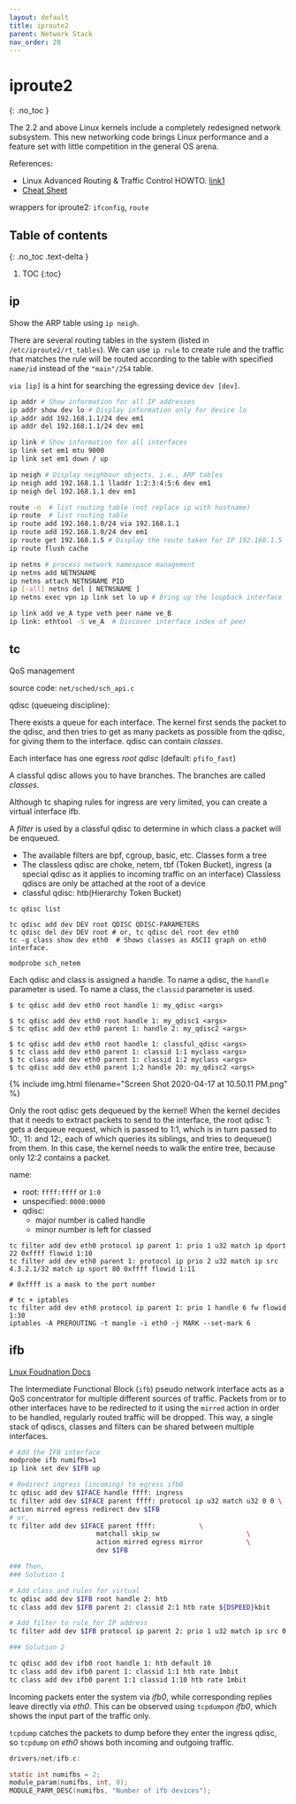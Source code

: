 ```yaml
---
layout: default
title: iproute2
parent: Network Stack
nav_order: 20
---
```


# iproute2
{: .no_toc }

The 2.2 and above Linux kernels include a completely redesigned network subsystem. This new networking code brings Linux performance and a feature set with little competition in the general OS arena.

References:

- Linux Advanced Routing & Traffic Control HOWTO. [link1](https://www.net.t-labs.tu-berlin.de/teaching/ss08/RL_labcourse/docs/08-lartc.pdf)
- [Cheat Sheet](https://baturin.org/docs/iproute2/)

wrappers for iproute2: `ifconfig`, `route`

## Table of contents
{: .no_toc .text-delta }

1. TOC
{:toc}


## ip

Show the ARP table using `ip neigh`.

There are several routing tables in the system (listed in `/etc/iproute2/rt_tables`). We can use `ip rule` to create rule and the traffic that matches the rule will be routed according to the table with specified `name/id` instead of the `"main"/254` table.

`via [ip]` is a hint for searching the egressing device `dev [dev]`.


```bash
ip addr # Show information for all IP addresses
ip addr show dev lo # Display information only for device lo
ip addr add 192.168.1.1/24 dev em1
ip addr del 192.168.1.1/24 dev em1

ip link # Show information for all interfaces
ip link set em1 mtu 9000
ip link set em1 down / up

ip neigh # Display neighbour objects, i.e., ARP tables
ip neigh add 192.168.1.1 lladdr 1:2:3:4:5:6 dev em1
ip neigh del 192.168.1.1 dev em1

route -n  # list routing table (not replace ip with hostname)
ip route  # list routing table
ip route add 192.168.1.0/24 via 192.168.1.1
ip route add 192.168.1.0/24 dev em1
ip route get 192.168.1.5 # Display the route taken for IP 192.168.1.5
ip route flush cache

ip netns # process network namespace management
ip netns add NETNSNAME
ip netns attach NETNSNAME PID
ip [-all] netns del [ NETNSNAME ]
ip netns exec vpn ip link set lo up # Bring up the loopback interface

ip link add ve_A type veth peer name ve_B
ip link: ethtool -S ve_A  # Discover interface index of peer
```

## tc

QoS management

source code: `net/sched/sch_api.c`

qdisc (queueing discipline):

There exists a queue for each interface. The kernel first sends the packet to the qdisc, and then tries to get as many packets as possible from the qdisc, for giving them to the interface. qdisc can contain *classes*. 

Each interface has one egress *root qdisc* (default: `pfifo_fast`)

A classful qdisc allows you to have branches. The branches are called *classes*. 

Although tc shaping rules for ingress are very limited, you can create a virtual interface ifb.

A *filter* is used by a classful qdisc to determine in which class a packet will be enqueued. 

- The available filters are bpf, cgroup, basic, etc. 
  Classes form a tree
- The classless qdisc are choke, netem, tbf (Token Bucket), ingress (a special qdisc as it applies to incoming traffic on an interface) 
  Classless qdiscs are only be attached at the root of a device
- classful qdisc: htb(Hierarchy Token Bucket)

```
tc qdisc list

tc qdisc add dev DEV root QDISC QDISC-PARAMETERS
tc qdisc del dev DEV root # or, tc qdisc del root dev eth0
tc -g class show dev eth0  # Shows classes as ASCII graph on eth0 interface.

modprobe sch_netem
```

Each qdisc and class is assigned a handle. To name a qdisc, the `handle` parameter is used. To name a class, the `classid` parameter is used. 

```
$ tc qdisc add dev eth0 root handle 1: my_qdisc <args>

$ tc qdisc add dev eth0 root handle 1: my_qdisc1 <args>
$ tc qdisc add dev eth0 parent 1: handle 2: my_qdisc2 <args>

$ tc qdisc add dev eth0 root handle 1: classful_qdisc <args>
$ tc class add dev eth0 parent 1: classid 1:1 myclass <args>
$ tc class add dev eth0 parent 1: classid 1:2 myclass <args>
$ tc qdisc add dev eth0 parent 1:2 handle 20: my_qdisc2 <args>
```

{% include img.html filename="Screen Shot 2020-04-17 at 10.50.11 PM.png" %}

Only the root qdisc gets dequeued by the kernel! When the kernel decides that it needs to extract packets to send to the interface, the root qdisc 1: gets a dequeue request, which is passed to 1:1, which is in turn passed to 10:, 11: and 12:, each of which queries its siblings, and tries to dequeue() from them. In this case, the kernel needs to walk the entire tree, because only 12:2 contains a packet.

name:

- root: `ffff:ffff` or `1:0`
- unspecified: `0000:0000`
- qdisc:
  - major number is called handle
  - minor number is left for classed

```
tc filter add dev eth0 protocol ip parent 1: prio 1 u32 match ip dport 22 0xffff flowid 1:10
tc filter add dev eth0 parent 1: protocol ip prio 2 u32 match ip src 4.3.2.1/32 match ip sport 80 0xffff flowid 1:11

# 0xffff is a mask to the port number

# tc + iptables
tc filter add dev eth0 protocol ip parent 1: prio 1 handle 6 fw flowid 1:30
iptables -A PREROUTING -t mangle -i eth0 -j MARK --set-mark 6
```

## ifb

[Lnux Foudnation Docs](https://wiki.linuxfoundation.org/networking/ifb)

The Intermediate Functional Block (`ifb`) pseudo network interface acts as a QoS concentrator for multiple different sources of traffic. Packets from or to other interfaces have to be redirected to it using the `mirred` action in order to be handled, regularly routed traffic will be dropped. This way, a single stack of qdiscs, classes and filters can be shared between multiple interfaces.

```bash
# Add the IFB interface
modprobe ifb numifbs=1
ip link set dev $IFB up

# Redirect ingress (incoming) to egress ifb0
tc qdisc add dev $IFACE handle ffff: ingress
tc filter add dev $IFACE parent ffff: protocol ip u32 match u32 0 0 \
action mirred egress redirect dev $IFB
# or,
tc filter add dev $IFACE parent ffff:           \
                      matchall skip_sw                      \
                      action mirred egress mirror           \
                      dev $IFB

### Then, 
### Solution 1

# Add class and rules for virtual
tc qdisc add dev $IFB root handle 2: htb
tc class add dev $IFB parent 2: classid 2:1 htb rate ${DSPEED}kbit

# Add filter to rule for IP address
tc filter add dev $IFB protocol ip parent 2: prio 1 u32 match ip src 0.0.0.0/0 flowid 2:1

### Solution 2

tc qdisc add dev ifb0 root handle 1: htb default 10
tc class add dev ifb0 parent 1: classid 1:1 htb rate 1mbit
tc class add dev ifb0 parent 1:1 classid 1:10 htb rate 1mbit
```

Incoming packets enter the system via *ifb0*, while corresponding replies leave directly via *eth0*. This can be observed using `tcpdump`on *ifb0*, which shows the input part of the traffic only.

`tcpdump` catches the packets to dump before they enter the ingress qdisc, so `tcpdump` on *eth0* shows both incoming and outgoing traffic.

```c
drivers/net/ifb.c:

static int numifbs = 2;
module_param(numifbs, int, 0);
MODULE_PARM_DESC(numifbs, "Number of ifb devices");
```


